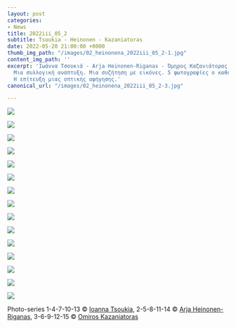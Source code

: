 ```yaml
---
layout: post
categories:
- News
title: 2022iii_05_2
subtitle: Tsoukia - Heinonen - Kazaniatoras
date: 2022-05-20 21:00:00 +0000
thumb_img_path: "/images/02_heinonena_2022iii_05_2-1.jpg"
content_img_path: ''
excerpt: 'Ιωάννα Τσουκιά - Arja Heinonen-Riganas - Όμηρος Καζανιάτορας. 3 παίκτες.
  Μια συλλογική ανάπτυξη. Μια συζήτηση με εικόνες. 5 φωτογραφίες ο καθένας. Το ζητούμενο:
  Η επίτευξη μιας οπτικής αφήγησης.'
canonical_url: "/images/02_heinonena_2022iii_05_2-3.jpg"

---
```


![](/images/01-tsoukiai_2022iii_05_2.jpg)

![](/images/02_heinonena_2022iii_05_2.jpg)

![](/images/03_kazaniatoras_2022iii_05_2.jpg)

![](/images/04-tsoukiai_2022iii_05_2.jpg)

![](/images/05_heinonena_2022iii_05_2.jpg)

![](/images/06_kazaniatoras_2022iii_05_2.jpg)

![](/images/07-tsoukiai_2022iii_05_2.jpg)

![](/images/08_heinonena_2022iii_05_2.jpg)

![](/images/09_kazaniatoras_2022iii_05_2.jpg)

![](/images/10-tsoukiai_2022iii_05_2.jpg)

![](/images/11_heinonena_2022iii_05_2.jpg)

![](/images/12_kazaniatoras_2022iii_05_2.jpg)

![](/images/13-tsoukiai_2022iii_05_2.jpg)

![](/images/14_heinonena_2022iii_05_2.jpg)

![](/images/15_kazaniatoras_2022iii_5_2.jpg)

Photo-series  1-4-7-10-13 © <a href="https://www.facebook.com/itsoukia" target="blank"> Ioanna Tsoukia</a>, 2-5-8-11-14 © <a href="https://www.facebook.com/arja.heinonenriganas" target="blank"> Arja Heinonen-Riganas</a>, 3-6-9-12-15 © <a href="https://www.facebook.com/omiros.kazaniatoras.3" target="blank"> Omiros Kazaniatoras</a>